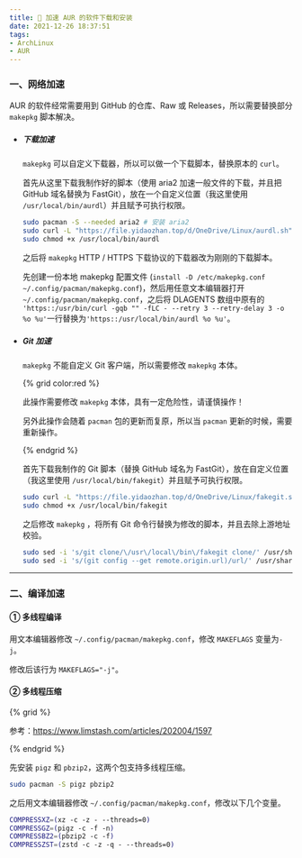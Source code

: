 ```yaml
---
title: 📨 加速 AUR 的软件下载和安装
date: 2021-12-26 18:37:51
tags:
- ArchLinux
- AUR
---
```


### 一、网络加速

AUR 的软件经常需要用到 GitHub 的仓库、Raw 或 Releases，所以需要替换部分 ``makepkg`` 脚本解决。

- ##### 下载加速
  
  ``makepkg`` 可以自定义下载器，所以可以做一个下载脚本，替换原本的 ``curl``。
  
  首先从这里下载我制作好的脚本（使用 aria2 加速一般文件的下载，并且把 GitHub 域名替换为 FastGit），放在一个自定义位置（我这里使用 ``/usr/local/bin/aurdl``）并且赋予可执行权限。
  
  ```bash
  sudo pacman -S --needed aria2 # 安装 aria2
  sudo curl -L "https://file.yidaozhan.top/d/OneDrive/Linux/aurdl.sh" -o /usr/local/bin/aurdl
  sudo chmod +x /usr/local/bin/aurdl
  ```
  
  之后将 ``makepkg`` HTTP / HTTPS 下载协议的下载器改为刚刚的下载脚本。
  
  先创建一份本地 makepkg 配置文件 (``install -D /etc/makepkg.conf ~/.config/pacman/makepkg.conf``)，然后用任意文本编辑器打开 ``~/.config/pacman/makepkg.conf``，之后将 DLAGENTS 数组中原有的 ``'https::/usr/bin/curl -gqb "" -fLC - --retry 3 --retry-delay 3 -o %o %u'``一行替换为``'https::/usr/local/bin/aurdl %o %u'``。
- ##### Git 加速
  
  ``makepkg`` 不能自定义 Git 客户端，所以需要修改 ``makepkg`` 本体。
  
  {% grid  color:red %}
  
  此操作需要修改 ``makepkg`` 本体，具有一定危险性，请谨慎操作！
  
  另外此操作会随着 ``pacman`` 包的更新而复原，所以当 ``pacman`` 更新的时候，需要重新操作。
  
  {% endgrid %}
  
  首先下载我制作的 Git 脚本（替换 GitHub 域名为 FastGit），放在自定义位置（我这里使用 ``/usr/local/bin/fakegit``）并且赋予可执行权限。
  
  ```bash
  sudo curl -L "https://file.yidaozhan.top/d/OneDrive/Linux/fakegit.sh" -o /usr/local/bin/fakegit
  sudo chmod +x /usr/local/bin/fakegit
  ```
  
  之后修改 ``makepkg`` ，将所有 Git 命令行替换为修改的脚本，并且去除上游地址校验。
  
  ```bash
  sudo sed -i 's/git clone/\/usr\/local\/bin\/fakegit clone/' /usr/share/makepkg/source/git.sh
  sudo sed -i 's/(git config --get remote.origin.url)/url/' /usr/share/makepkg/source/git.sh
  ```

---

### 二、编译加速

#### ① 多线程编译

用文本编辑器修改 ``~/.config/pacman/makepkg.conf``，修改 ``MAKEFLAGS`` 变量为``-j``。

修改后该行为 ``MAKEFLAGS="-j"``。

#### ② 多线程压缩

{% grid %}

参考：https://www.limstash.com/articles/202004/1597

{% endgrid %}

先安装 `pigz` 和 `pbzip2`，这两个包支持多线程压缩。

```bash
sudo pacman -S pigz pbzip2
```

之后用文本编辑器修改 ``~/.config/pacman/makepkg.conf``，修改以下几个变量。

```bash
COMPRESSXZ=(xz -c -z - --threads=0)
COMPRESSGZ=(pigz -c -f -n)
COMPRESSBZ2=(pbzip2 -c -f)
COMPRESSZST=(zstd -c -z -q - --threads=0)
```

